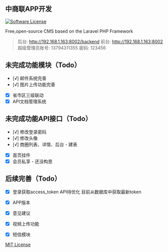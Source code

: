 ## 中商联APP开发

[![Software License](https://img.shields.io/badge/license-MIT-brightgreen.svg?style=flat-square)](LICENSE)

Free,open-source CMS based on the Laravel PHP Framework

> 后台: http://192.168.1.163:8002/backend  前台: http://192.168.1.163:8002
> 超级管理员账号: 13794311355 密码: 123456

## 未完成功能模块（Todo）

- [√] 邮件系统完善
- [√] 图片上传功能完善
- [x] 省市区三级联动
- [x] API文档管理系统

## 未完成功能API接口（Todo）
- [√] 修改登录密码
- [√] 修改头像
- [√] 商圈列表、详情、后台 - 建表
- [x] 首页挂件
- [x] 会员私享 - 还没构思

## 后续完善（Todo）
- [x] 登录获取access_token API待优化 目前从数据库中获取最新token
- [x] APP版本
- [x] 意见建议
- [x] 视频上传功能
- [x] 短信模块


[MIT License](http://opensource.org/licenses/MIT)
